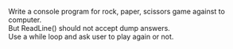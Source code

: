 Write a console program for rock, paper, scissors game against to computer.<br> But ReadLine() should not accept dump answers.<br>
Use a while loop and ask user to play again or not.
